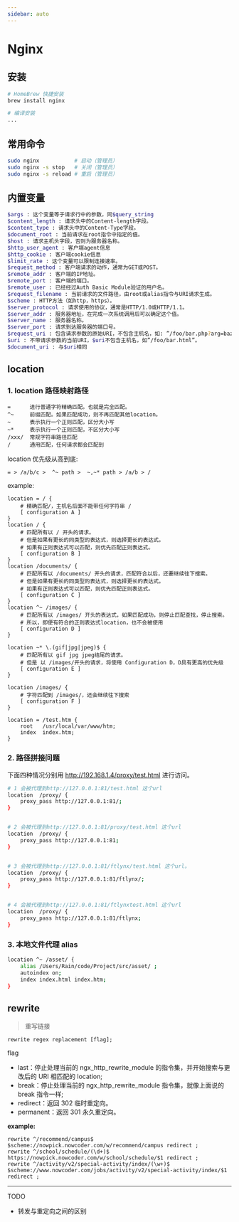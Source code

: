 ```yaml
---
sidebar: auto
---
```


# Nginx

## 安装

```bash
# HomeBrew 快捷安装
brew install nginx

# 编译安装
...
```

## 常用命令

```bash
sudo nginx           # 启动（管理员）
sudo nginx -s stop   # 关闭（管理员）
sudo nginx -s reload # 重启（管理员）
```

## 内置变量

```bash
$args : 这个变量等于请求行中的参数，同$query_string
$content_length : 请求头中的Content-length字段。
$content_type : 请求头中的Content-Type字段。
$document_root : 当前请求在root指令中指定的值。
$host : 请求主机头字段，否则为服务器名称。
$http_user_agent : 客户端agent信息
$http_cookie : 客户端cookie信息
$limit_rate : 这个变量可以限制连接速率。
$request_method : 客户端请求的动作，通常为GET或POST。
$remote_addr : 客户端的IP地址。
$remote_port : 客户端的端口。
$remote_user : 已经经过Auth Basic Module验证的用户名。
$request_filename : 当前请求的文件路径，由root或alias指令与URI请求生成。
$scheme : HTTP方法（如http，https）。
$server_protocol : 请求使用的协议，通常是HTTP/1.0或HTTP/1.1。
$server_addr : 服务器地址，在完成一次系统调用后可以确定这个值。
$server_name : 服务器名称。
$server_port : 请求到达服务器的端口号。
$request_uri : 包含请求参数的原始URI，不包含主机名，如: ”/foo/bar.php?arg=baz”。
$uri : 不带请求参数的当前URI，$uri不包含主机名，如”/foo/bar.html”。
$document_uri : 与$uri相同
```

## location

### 1. location 路径映射路径

```text
=      进行普通字符精确匹配。也就是完全匹配。
^~     前缀匹配。如果匹配成功，则不再匹配其他location。
~      表示执行一个正则匹配，区分大小写
~*     表示执行一个正则匹配，不区分大小写
/xxx/  常规字符串路径匹配
/      通用匹配，任何请求都会匹配到
```

location 优先级从高到底:

```text
= > /a/b/c >  ^~ path >  ~,~* path > /a/b > /
```

example:

```text
location = / {
    # 精确匹配/，主机名后面不能带任何字符串 /
    [ configuration A ]
}
location / {
    # 匹配所有以 / 开头的请求。
    # 但是如果有更长的同类型的表达式，则选择更长的表达式。
    # 如果有正则表达式可以匹配，则优先匹配正则表达式。
    [ configuration B ]
}
location /documents/ {
    # 匹配所有以 /documents/ 开头的请求，匹配符合以后，还要继续往下搜索。
    # 但是如果有更长的同类型的表达式，则选择更长的表达式。
    # 如果有正则表达式可以匹配，则优先匹配正则表达式。
    [ configuration C ]
}
location ^~ /images/ {
    # 匹配所有以 /images/ 开头的表达式，如果匹配成功，则停止匹配查找，停止搜索。
    # 所以，即便有符合的正则表达式location，也不会被使用
    [ configuration D ]
}

location ~* \.(gif|jpg|jpeg)$ {
    # 匹配所有以 gif jpg jpeg结尾的请求。
    # 但是 以 /images/开头的请求，将使用 Configuration D，D具有更高的优先级
    [ configuration E ]
}

location /images/ {
    # 字符匹配到 /images/，还会继续往下搜索
    [ configuration F ]
}

location = /test.htm {
    root   /usr/local/var/www/htm;
    index  index.htm;
}
```

### 2. 路径拼接问题

下面四种情况分别用 http://192.168.1.4/proxy/test.html 进行访问。

```bash
# 1 会被代理到http://127.0.0.1:81/test.html 这个url
location  /proxy/ {
    proxy_pass http://127.0.0.1:81/;
}


# 2 会被代理到http://127.0.0.1:81/proxy/test.html 这个url
location  /proxy/ {
    proxy_pass http://127.0.0.1:81;
}


# 3 会被代理到http://127.0.0.1:81/ftlynx/test.html 这个url。
location  /proxy/ {
    proxy_pass http://127.0.0.1:81/ftlynx/;
}


# 4 会被代理到http://127.0.0.1:81/ftlynxtest.html 这个url
location  /proxy/ {
    proxy_pass http://127.0.0.1:81/ftlynx;
}
```

### 3. 本地文件代理 alias

```bash
location ^~ /asset/ {
    alias /Users/Rain/code/Project/src/asset/ ;
    autoindex on;
    index index.html index.htm;
}
```

## rewrite

> 重写链接

`rewrite regex replacement [flag];`

flag

- last：停止处理当前的 ngx_http_rewrite_module 的指令集，并开始搜索与更改后的 URI 相匹配的 location;
- break：停止处理当前的 ngx_http_rewrite_module 指令集，就像上面说的 break 指令一样;
- redirect：返回 302 临时重定向。
- permanent：返回 301 永久重定向。

**example:**

```nginx
rewrite ^/recommend/campus$ $scheme://nowpick.nowcoder.com/w/recommend/campus redirect ;
rewrite ^/school/schedule/(\d+)$ https://nowpick.nowcoder.com/w/school/schedule/$1 redirect ;
rewrite ^/activity/v2/special-activity/index/(\w+)$ $scheme://www.nowcoder.com/jobs/activity/v2/special-activity/index/$1 redirect ;
```

---

TODO

- 转发与重定向之间的区别
